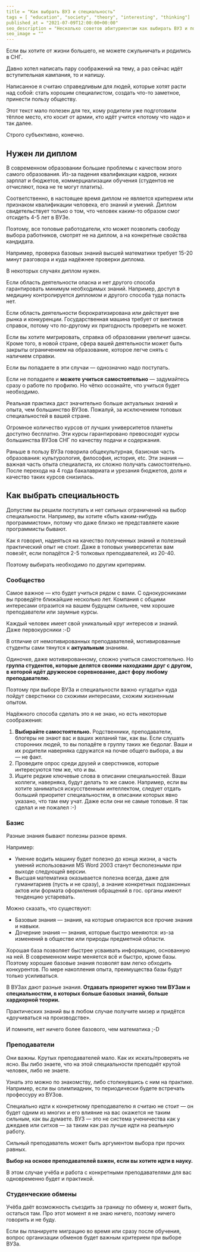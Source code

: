 ```yaml
---
title = "Как выбрать ВУЗ и специальность"
tags = [ "education", "society", "theory", "interesting", "thinking"]
published_at = "2021-07-09T12:00:00+00:00"
seo_description = "Несколько советов абитуриентам как выбирать ВУЗ и почему его надо выбирать самостоятельно."
seo_image = ""
---
```


Если вы хотите от жизни большего, не можете сжульничать и родились в СНГ.

Давно хотел написать пару соображений на тему, а раз сейчас идёт вступительная кампания, то и напишу.

Написанное я считаю справедливым для людей, которые хотят расти над собой: стать хорошим специалистом, создать что-то заметное, принести пользу обществу.

Этот текст мало полезен для тех, кому родители уже подготовили тёплое место, кто косит от армии, кто идёт учится «потому что надо» и так далее.

Строго субъективно, конечно.

<!-- more -->

## Нужен ли диплом

В современном образовании большие проблемы с качеством этого самого образования. Из-за падения квалификации кадров, низких зарплат и бюджетов, коммерциализации обучения (студентов не отчисляют, пока не те могут платить).

Соответственно, в настоящее время диплом не является критерием или признаком квалификации человека, его знаний и умений. Диплом свидетельствует только о том, что человек каким-то образом смог отсидеть 4-5 лет в ВУЗе.

Поэтому, все топовые работодатели, кто может позволить свободу выбора работников, смотрят не на диплом, а на конкретные свойства кандидата.

Например, проверка базовых знаний высшей математики требует 15-20 минут разговора и куда надёжнее проверки диплома.

В некоторых случаях диплом нужен.

Если область деятельности опасна и нет другого способа гарантировать минимум необходимых знаний. Например, доступ в медицину контролируется дипломом и другого способа туда попасть нет.

Если область деятельности бюрократизирована или действует вне рынка и конкуренции. Государственная машина требует от винтиков справок, потому что по-другому их пригодность проверить не может.

Если вы хотите мигрировать, справка об образовании увеличит шансы. Кроме того, в новой стране, сфера вашей деятельности может быть закрыты ограничением на образование, которое легче снять с наличием справки.

Если вы попадаете в эти случаи — однозначно надо поступать.

Если не попадаете и **можете учиться самостоятельно** — задумайтесь сразу о работе по профилю. Но чётко осознайте, что учиться будет необходимо.

Реальная практика даст значительно больше актуальных знаний и опыта, чем большинство ВУЗов. Пожалуй, за исключением топовых специальностей в вашей стране.

Огромное количество курсов от лучших университетов планеты доступно бесплатно. Эти курсы гарантировано превосходят курсы большинства ВУЗов СНГ по качеству подачи и содержания.

Раньше в пользу ВУЗа говорила общекультурная, базисная часть образования: культурология, философия, история, etc. Эти знания — важная часть опыта специалиста, их сложно получать самостоятельно. После перехода на 4 года бакалавриата и урезания бюджетов, доля и качество таких курсов снизилась.

## Как выбрать специальность

Допустим вы решили поступать и нет сильных ограничений на выбор специальности. Например, вы хотите «быть каким-нибудь программистом», потому что даже близко не представляете какие программисты бывают.

Как я говорил, надеяться на качество полученных знаний и полезный практический опыт не стоит. Даже в топовых университетах вам повезёт, если попадётся 2-5 толковых преподавателей, из 20-40.

Поэтому выбирать необходимо по другим критериям.

### Сообщество

Самое важное — кто будет учиться рядом с вами. С однокурсниками вы проведёте ближайшие несколько лет. Компания с общими интересами отразится на вашем будущем сильнее, чем хорошие преподаватели или заумные курсы.

Каждый человек имеет свой уникальный круг интересов и знаний. Даже первокурсники :-D

В отличие от немотивированных преподавателей, мотивированные студенты сами тянутся к **актуальным** знаниям.

Одиночке, даже мотивированному, сложно учиться самостоятельно. Но **группа студентов, которые делятся своими находками друг с другом, в которой идёт дружеское соревнование, даст фору любому преподавателю.**

Поэтому при выборе ВУЗа и специальности важно «угадать» куда пойдут сверстники со схожими интересами, схожим жизненным опытом.

Надёжного способа сделать это я не знаю, но есть некоторые соображения:

1. **Выбирайте самостоятельно.** Родственники, преподаватели, блогеры не знают вас и ваших желаний так, как вы. Если слушать сторонних людей, то вы попадёте в группу таких же бедолаг. Ваши и их родители наверняка сдружатся на почве общего выбора, а вы — не факт.
2. Проведите опрос среди друзей и сверстников, которые интересуются тем же, что и вы.
3. Ищите редкие ключевые слова в описании специальностей. Ваши коллеги, наверняка, будут делать то же самое. Например, если вы хотите заниматься искусственным интеллектом, следует отдать больший приоритет специальностям, в описании которых явно указано, что там ему учат. Даже если они не самые топовые. Я так сделал и не пожалел :-)

### Базис

Разные знания бывают полезны разное время.

Например:

- Умение водить машину будет полезно до конца жизни, а часть умений использования MS Word 2003 станут бесполезными при выходе следующей версии.
- Высшая математика оказывается полезна всегда, даже для гуманитариев (пусть и не сразу), а знание конкретных подзаконных актов или формата оформления обращений в гос. органы имеют тенденцию устаревать.

Можно сказать, что существуют:

- Базовые знания — знания, на которые опираются все прочие знания и навыки.
- Дочерние знания — знания, которые быстро меняются: из-за изменений в обществе или природы предметной области.

Хорошая база позволяет быстрее усваивать информацию, основанную на ней. В современном мире меняется всё и быстро, кроме базы. Поэтому хорошие базовые знания позволят вам легко обходить конкурентов. По мере накопления опыта, преимущества базы будут только усиливаться.

В ВУЗах дают разные знания. **Отдавать приоритет нужно тем ВУЗам и специальностям, в которых больше базовых знаний, больше хардкорной теории.**

Практических знаний вы в любом случае получите мизер и придётся «доучиваться на производстве».

И помните, нет ничего более базового, чем математика ;-D

### Преподаватели

Они важны. Крутых преподавателей мало. Как их искать/проверять не ясно. Вы либо знаете, что на этой специальности преподаёт крутой человек, либо не знаете.

Узнать это можно по знакомству, либо столкнувшись с ним на практике. Например, если вы олимпиадник, то периодически будете встречать профессуру из ВУЗов.

Специально идти к конкретному преподавателю я считаю не стоит — он будет одним из многих и его влияние на вас окажется не таким сильным, как вы думаете. ВУЗ — это не система ученичества как у джедаев или ситхов — за таким как раз лучше идти на реальную работу.

Сильный преподаватель может быть аргументом выбора при прочих равных.

**Выбор на основе преподавателей важен, если вы хотите идти в науку.**

В этом случае учёба и работа с конкретными преподавателями для вас одновременно будет и практикой.

### Студенческие обмены

Учёба даёт возможность съездить за границу по обмену и, может быть, остаться там. Про этот момент я не знаю ничего, поэтому ничего говорить и не буду.

Если вы планируете миграцию во время или сразу после обучения, вопрос организации обменов будет важным критерием при выборе ВУЗа.
